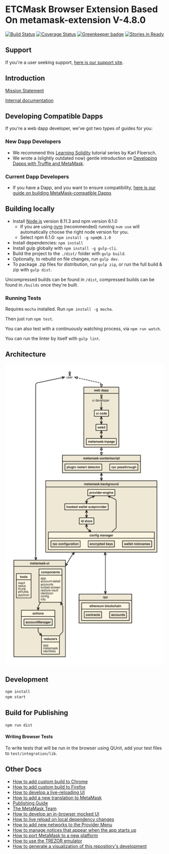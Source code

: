 # ETCMask Browser Extension Based On metamask-extension V-4.8.0
[![Build Status](https://circleci.com/gh/MetaMask/metamask-extension.svg?style=shield&circle-token=a1ddcf3cd38e29267f254c9c59d556d513e3a1fd)](https://circleci.com/gh/MetaMask/metamask-extension) [![Coverage Status](https://coveralls.io/repos/github/MetaMask/metamask-extension/badge.svg?branch=master)](https://coveralls.io/github/MetaMask/metamask-extension?branch=master) [![Greenkeeper badge](https://badges.greenkeeper.io/MetaMask/metamask-extension.svg)](https://greenkeeper.io/) [![Stories in Ready](https://badge.waffle.io/MetaMask/metamask-extension.png?label=in%20progress&title=waffle.io)](https://waffle.io/MetaMask/metamask-extension)

## Support

If you're a user seeking support, [here is our support site](https://metamask.helpscoutdocs.com/).

## Introduction

[Mission Statement](./MISSION.md)

[Internal documentation](./docs#documentation)

## Developing Compatible Dapps

If you're a web dapp developer, we've got two types of guides for you:

### New Dapp Developers

- We recommend this [Learning Solidity](https://karl.tech/learning-solidity-part-1-deploy-a-contract/) tutorial series by Karl Floersch.
- We wrote a (slightly outdated now) gentle introduction on [Developing Dapps with Truffle and MetaMask](https://medium.com/metamask/developing-ethereum-dapps-with-truffle-and-metamask-aa8ad7e363ba).

### Current Dapp Developers

- If you have a Dapp, and you want to ensure compatibility, [here is our guide on building MetaMask-compatible Dapps](https://github.com/MetaMask/faq/blob/master/DEVELOPERS.md)

## Building locally

 - Install [Node.js](https://nodejs.org/en/) version 8.11.3 and npm version 6.1.0
   - If you are using [nvm](https://github.com/creationix/nvm#installation) (recommended) running `nvm use` will automatically choose the right node version for you.
   - Select npm 6.1.0: ```npm install -g npm@6.1.0```
 - Install dependencies: ```npm install```
 - Install gulp globally with `npm install -g gulp-cli`.
 - Build the project to the `./dist/` folder with `gulp build`.
 - Optionally, to rebuild on file changes, run `gulp dev`.
 - To package .zip files for distribution, run `gulp zip`, or run the full build & zip with `gulp dist`.

 Uncompressed builds can be found in `/dist`, compressed builds can be found in `/builds` once they're built.

### Running Tests

Requires `mocha` installed. Run `npm install -g mocha`.

Then just run `npm test`.

You can also test with a continuously watching process, via `npm run watch`.

You can run the linter by itself with `gulp lint`.

## Architecture

[![Architecture Diagram](./docs/architecture.png)][1]

## Development

```bash
npm install
npm start
```

## Build for Publishing

```bash
npm run dist
```

#### Writing Browser Tests

To write tests that will be run in the browser using QUnit, add your test files to `test/integration/lib`.

## Other Docs

- [How to add custom build to Chrome](./docs/add-to-chrome.md)
- [How to add custom build to Firefox](./docs/add-to-firefox.md)
- [How to develop a live-reloading UI](./docs/ui-dev-mode.md)
- [How to add a new translation to MetaMask](./docs/translating-guide.md)
- [Publishing Guide](./docs/publishing.md)
- [The MetaMask Team](./docs/team.md)
- [How to develop an in-browser mocked UI](./docs/ui-mock-mode.md)
- [How to live reload on local dependency changes](./docs/developing-on-deps.md)
- [How to add new networks to the Provider Menu](./docs/adding-new-networks.md)
- [How to manage notices that appear when the app starts up](./docs/notices.md)
- [How to port MetaMask to a new platform](./docs/porting_to_new_environment.md)
- [How to use the TREZOR emulator](./docs/trezor-emulator.md)
- [How to generate a visualization of this repository's development](./docs/development-visualization.md)

[1]: http://www.nomnoml.com/#view/%5B%3Cactor%3Euser%5D%0A%0A%5Bmetamask-ui%7C%0A%20%20%20%5Btools%7C%0A%20%20%20%20%20react%0A%20%20%20%20%20redux%0A%20%20%20%20%20thunk%0A%20%20%20%20%20ethUtils%0A%20%20%20%20%20jazzicon%0A%20%20%20%5D%0A%20%20%20%5Bcomponents%7C%0A%20%20%20%20%20app%0A%20%20%20%20%20account-detail%0A%20%20%20%20%20accounts%0A%20%20%20%20%20locked-screen%0A%20%20%20%20%20restore-vault%0A%20%20%20%20%20identicon%0A%20%20%20%20%20config%0A%20%20%20%20%20info%0A%20%20%20%5D%0A%20%20%20%5Breducers%7C%0A%20%20%20%20%20app%0A%20%20%20%20%20metamask%0A%20%20%20%20%20identities%0A%20%20%20%5D%0A%20%20%20%5Bactions%7C%0A%20%20%20%20%20%5BaccountManager%5D%0A%20%20%20%5D%0A%20%20%20%5Bcomponents%5D%3A-%3E%5Bactions%5D%0A%20%20%20%5Bactions%5D%3A-%3E%5Breducers%5D%0A%20%20%20%5Breducers%5D%3A-%3E%5Bcomponents%5D%0A%5D%0A%0A%5Bweb%20dapp%7C%0A%20%20%5Bui%20code%5D%0A%20%20%5Bweb3%5D%0A%20%20%5Bmetamask-inpage%5D%0A%20%20%0A%20%20%5B%3Cactor%3Eui%20developer%5D%0A%20%20%5Bui%20developer%5D-%3E%5Bui%20code%5D%0A%20%20%5Bui%20code%5D%3C-%3E%5Bweb3%5D%0A%20%20%5Bweb3%5D%3C-%3E%5Bmetamask-inpage%5D%0A%5D%0A%0A%5Bmetamask-background%7C%0A%20%20%5Bprovider-engine%5D%0A%20%20%5Bhooked%20wallet%20subprovider%5D%0A%20%20%5Bid%20store%5D%0A%20%20%0A%20%20%5Bprovider-engine%5D%3C-%3E%5Bhooked%20wallet%20subprovider%5D%0A%20%20%5Bhooked%20wallet%20subprovider%5D%3C-%3E%5Bid%20store%5D%0A%20%20%5Bconfig%20manager%7C%0A%20%20%20%20%5Brpc%20configuration%5D%0A%20%20%20%20%5Bencrypted%20keys%5D%0A%20%20%20%20%5Bwallet%20nicknames%5D%0A%20%20%5D%0A%20%20%0A%20%20%5Bprovider-engine%5D%3C-%5Bconfig%20manager%5D%0A%20%20%5Bid%20store%5D%3C-%3E%5Bconfig%20manager%5D%0A%5D%0A%0A%5Buser%5D%3C-%3E%5Bmetamask-ui%5D%0A%0A%5Buser%5D%3C%3A--%3A%3E%5Bweb%20dapp%5D%0A%0A%5Bmetamask-contentscript%7C%0A%20%20%5Bplugin%20restart%20detector%5D%0A%20%20%5Brpc%20passthrough%5D%0A%5D%0A%0A%5Brpc%20%7C%0A%20%20%5Bethereum%20blockchain%20%7C%0A%20%20%20%20%5Bcontracts%5D%0A%20%20%20%20%5Baccounts%5D%0A%20%20%5D%0A%5D%0A%0A%5Bweb%20dapp%5D%3C%3A--%3A%3E%5Bmetamask-contentscript%5D%0A%5Bmetamask-contentscript%5D%3C-%3E%5Bmetamask-background%5D%0A%5Bmetamask-background%5D%3C-%3E%5Bmetamask-ui%5D%0A%5Bmetamask-background%5D%3C-%3E%5Brpc%5D%0A
